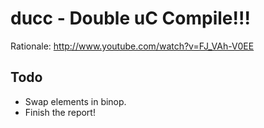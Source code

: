 # ducc - Double uC Compile!!!

Rationale: <http://www.youtube.com/watch?v=FJ_VAh-V0EE>

## Todo

 * Swap elements in binop.
 * Finish the report!

